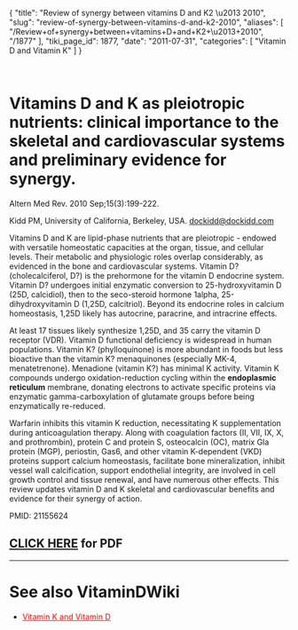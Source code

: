 {
  "title": "Review of synergy between vitamins D and K2 \u2013 2010",
  "slug": "review-of-synergy-between-vitamins-d-and-k2-2010",
  "aliases": [
    "/Review+of+synergy+between+vitamins+D+and+K2+\u2013+2010",
    "/1877"
  ],
  "tiki_page_id": 1877,
  "date": "2011-07-31",
  "categories": [
    "Vitamin D and Vitamin K"
  ]
}

&nbsp;

# Vitamins D and K as pleiotropic nutrients: clinical importance to the skeletal and cardiovascular systems and preliminary evidence for synergy.

Altern Med Rev. 2010 Sep;15(3):199-222.

Kidd PM, University of California, Berkeley, USA. dockidd@dockidd.com

Vitamins D and K are lipid-phase nutrients that are pleiotropic - endowed with versatile homeostatic capacities at the organ, tissue, and cellular levels. Their metabolic and physiologic roles overlap considerably, as evidenced in the bone and cardiovascular systems. Vitamin D? (cholecalciferol, D?) is the prehormone for the vitamin D endocrine system. Vitamin D? undergoes initial enzymatic conversion to 25-hydroxyvitamin D (25D, calcidiol), then to the seco-steroid hormone 1alpha, 25-dihydroxyvitamin D (1,25D, calcitriol). Beyond its endocrine roles in calcium homeostasis, 1,25D likely has autocrine, paracrine, and intracrine effects. 

At least 17 tissues likely synthesize 1,25D, and 35 carry the vitamin D receptor (VDR). Vitamin D functional deficiency is widespread in human populations. Vitamin K? (phylloquinone) is more abundant in foods but less bioactive than the vitamin K? menaquinones (especially MK-4, menatetrenone). Menadione (vitamin K?) has minimal K activity. Vitamin K compounds undergo oxidation-reduction cycling within the  **endoplasmic reticulum**  membrane, donating electrons to activate specific proteins via enzymatic gamma-carboxylation of glutamate groups before being enzymatically re-reduced. 

Warfarin inhibits this vitamin K reduction, necessitating K supplementation during anticoagulation therapy. Along with coagulation factors (II, VII, IX, X, and prothrombin), protein C and protein S, osteocalcin (OC), matrix Gla protein (MGP), periostin, Gas6, and other vitamin K-dependent (VKD) proteins support calcium homeostasis, facilitate bone mineralization, inhibit vessel wall calcification, support endothelial integrity, are involved in cell growth control and tissue renewal, and have numerous other effects. This review updates vitamin D and K skeletal and cardiovascular benefits and evidence for their synergy of action.

PMID:     21155624

## [CLICK HERE](https://www.VitaminDWiki.com/tiki-download_file.php?fileId=1931) for PDF

- - - - - - - - 

# See also VitaminDWiki

* <a href="/posts/vitamin-k-and-vitamin-d" style="color: red; text-decoration: underline;" title="This link has an unknown page_id: 765">Vitamin K and Vitamin D</a>

